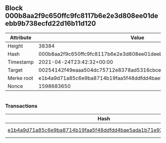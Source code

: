 ## Block 000b8aa2f9c650ffc9fc8117b6e2e3d808ee01deebb9b738ecfd22d16b11d120

Attribute | Value
--- | ---
Height | 38384
Hash | 000b8aa2f9c650ffc9fc8117b6e2e3d808ee01deebb9b738ecfd22d16b11d120
Timestamp | 2021-04-24T23:42:32+00:00
Target | 00254142f49eaaa504dc75712e8378ad5316cbcead634704b3734b6271167cc4
Merke root | e1b4a9d71a85c6e9ba8714b19faa5f48ddfdd4bae5ada1b71e93ec4d2dbd2969
Nonce | 1598683650

```

```

### Transactions

Hash | Amount
--- | ---
[e1b4a9d71a85c6e9ba8714b19faa5f48ddfdd4bae5ada1b71e93ec4d2dbd2969](e1b4a9d71a85c6e9ba8714b19faa5f48ddfdd4bae5ada1b71e93ec4d2dbd2969.md) | 10.00000000 SKEPTI 
